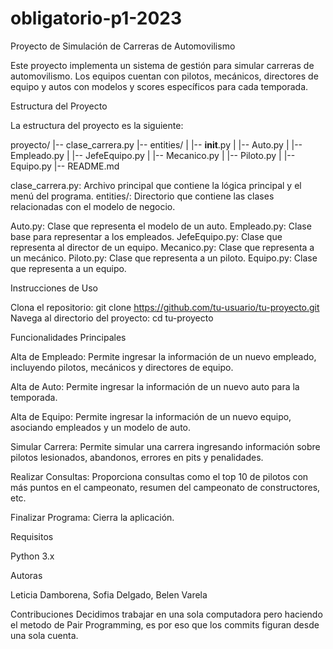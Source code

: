 # obligatorio-p1-2023
Proyecto de Simulación de Carreras de Automovilismo

Este proyecto implementa un sistema de gestión para simular carreras
de automovilismo. Los equipos cuentan con pilotos, mecánicos,
directores de equipo y autos con modelos y scores específicos para
cada temporada.

Estructura del Proyecto

La estructura del proyecto es la siguiente:

proyecto/
|-- clase_carrera.py
|-- entities/
|   |-- __init__.py
|   |-- Auto.py
|   |-- Empleado.py
|   |-- JefeEquipo.py
|   |-- Mecanico.py
|   |-- Piloto.py
|   |-- Equipo.py
|-- README.md

clase_carrera.py: Archivo principal que contiene la lógica principal y el menú
del programa.
entities/: Directorio que contiene las clases relacionadas con el
modelo de negocio.

Auto.py: Clase que representa el modelo de un auto.
Empleado.py: Clase base para representar a los empleados.
JefeEquipo.py: Clase que representa al director de un equipo.
Mecanico.py: Clase que representa a un mecánico.
Piloto.py: Clase que representa a un piloto.
Equipo.py: Clase que representa a un equipo.

Instrucciones de Uso

Clona el repositorio: git clone https://github.com/tu-usuario/tu-proyecto.git
Navega al directorio del proyecto: cd tu-proyecto

Funcionalidades Principales

Alta de Empleado: Permite ingresar la información de un nuevo
empleado, incluyendo pilotos, mecánicos y directores de equipo.

Alta de Auto: Permite ingresar la información de un nuevo auto para la
temporada.

Alta de Equipo: Permite ingresar la información de un nuevo equipo,
asociando empleados y un modelo de auto.

Simular Carrera: Permite simular una carrera ingresando información
sobre pilotos lesionados, abandonos, errores en pits y penalidades.

Realizar Consultas: Proporciona consultas como el top 10 de pilotos
con más puntos en el campeonato, resumen del campeonato de
constructores, etc.

Finalizar Programa: Cierra la aplicación.

Requisitos

Python 3.x

Autoras

Leticia Damborena, Sofia Delgado, Belen Varela

Contribuciones
Decidimos trabajar en una sola computadora pero haciendo el metodo de Pair Programming, es por eso que los commits figuran desde una sola cuenta.